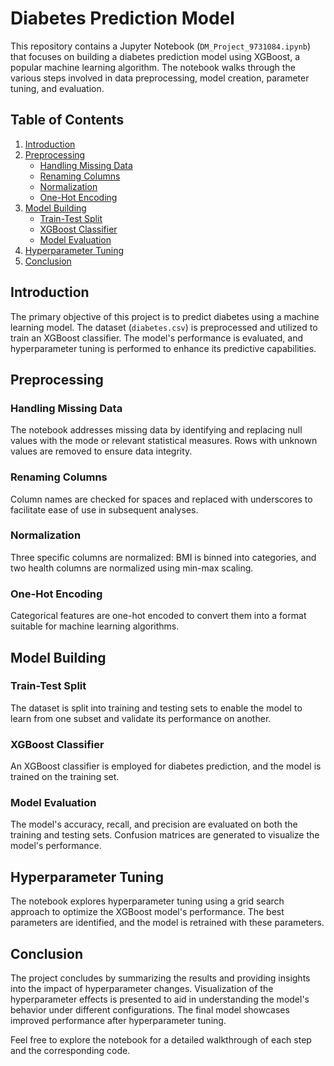 # Diabetes Prediction Model

This repository contains a Jupyter Notebook (`DM_Project_9731084.ipynb`) that focuses on building a diabetes prediction model using XGBoost, a popular machine learning algorithm. The notebook walks through the various steps involved in data preprocessing, model creation, parameter tuning, and evaluation.

## Table of Contents
1. [Introduction](#introduction)
2. [Preprocessing](#preprocessing)
   - [Handling Missing Data](#handling-missing-data)
   - [Renaming Columns](#renaming-columns)
   - [Normalization](#normalization)
   - [One-Hot Encoding](#one-hot-encoding)
3. [Model Building](#model-building)
   - [Train-Test Split](#train-test-split)
   - [XGBoost Classifier](#xgboost-classifier)
   - [Model Evaluation](#model-evaluation)
4. [Hyperparameter Tuning](#hyperparameter-tuning)
5. [Conclusion](#conclusion)

## Introduction <a name="introduction"></a>
The primary objective of this project is to predict diabetes using a machine learning model. The dataset (`diabetes.csv`) is preprocessed and utilized to train an XGBoost classifier. The model's performance is evaluated, and hyperparameter tuning is performed to enhance its predictive capabilities.

## Preprocessing <a name="preprocessing"></a>
### Handling Missing Data <a name="handling-missing-data"></a>
The notebook addresses missing data by identifying and replacing null values with the mode or relevant statistical measures. Rows with unknown values are removed to ensure data integrity.

### Renaming Columns <a name="renaming-columns"></a>
Column names are checked for spaces and replaced with underscores to facilitate ease of use in subsequent analyses.

### Normalization <a name="normalization"></a>
Three specific columns are normalized: BMI is binned into categories, and two health columns are normalized using min-max scaling.

### One-Hot Encoding <a name="one-hot-encoding"></a>
Categorical features are one-hot encoded to convert them into a format suitable for machine learning algorithms.

## Model Building <a name="model-building"></a>
### Train-Test Split <a name="train-test-split"></a>
The dataset is split into training and testing sets to enable the model to learn from one subset and validate its performance on another.

### XGBoost Classifier <a name="xgboost-classifier"></a>
An XGBoost classifier is employed for diabetes prediction, and the model is trained on the training set.

### Model Evaluation <a name="model-evaluation"></a>
The model's accuracy, recall, and precision are evaluated on both the training and testing sets. Confusion matrices are generated to visualize the model's performance.

## Hyperparameter Tuning <a name="hyperparameter-tuning"></a>
The notebook explores hyperparameter tuning using a grid search approach to optimize the XGBoost model's performance. The best parameters are identified, and the model is retrained with these parameters.

## Conclusion <a name="conclusion"></a>
The project concludes by summarizing the results and providing insights into the impact of hyperparameter changes. Visualization of the hyperparameter effects is presented to aid in understanding the model's behavior under different configurations. The final model showcases improved performance after hyperparameter tuning.

Feel free to explore the notebook for a detailed walkthrough of each step and the corresponding code.
